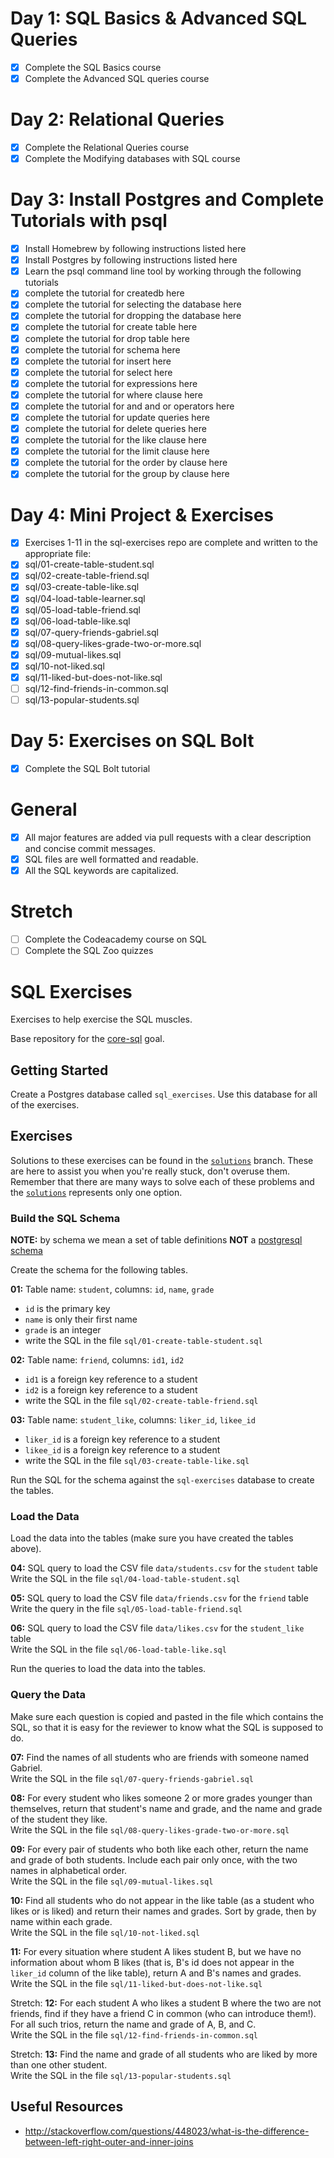 # Day 1: SQL Basics & Advanced SQL Queries

- [x] Complete the SQL Basics course
- [x] Complete the Advanced SQL queries course

# Day 2: Relational Queries

- [x] Complete the Relational Queries course
- [x] Complete the Modifying databases with SQL course

# Day 3: Install Postgres and Complete Tutorials with psql

- [x] Install Homebrew by following instructions listed here
- [x] Install Postgres by following instructions listed here
- [x] Learn the psql command line tool by working through the following tutorials
 - [x] complete the tutorial for createdb here
 - [x] complete the tutorial for selecting the database here
 - [x] complete the tutorial for dropping the database here
 - [x] complete the tutorial for create table here
 - [x] complete the tutorial for drop table here
 - [x] complete the tutorial for schema here
 - [x] complete the tutorial for insert here
 - [x] complete the tutorial for select here
 - [x] complete the tutorial for expressions here
 - [x] complete the tutorial for where clause here
 - [x] complete the tutorial for and and or operators here
 - [x] complete the tutorial for update queries here
 - [x] complete the tutorial for delete queries here
 - [x] complete the tutorial for the like clause here
 - [x] complete the tutorial for the limit clause here
 - [x] complete the tutorial for the order by clause here
 - [x] complete the tutorial for the group by clause here

# Day 4: Mini Project & Exercises

 - [x] Exercises 1-11 in the sql-exercises repo are complete and written to the appropriate file:
  - [x] sql/01-create-table-student.sql
  - [x] sql/02-create-table-friend.sql
  - [x] sql/03-create-table-like.sql
  - [x] sql/04-load-table-learner.sql
  - [x] sql/05-load-table-friend.sql
  - [x] sql/06-load-table-like.sql
  - [x] sql/07-query-friends-gabriel.sql
  - [x] sql/08-query-likes-grade-two-or-more.sql
  - [x] sql/09-mutual-likes.sql
  - [x] sql/10-not-liked.sql
  - [x] sql/11-liked-but-does-not-like.sql
  - [ ] sql/12-find-friends-in-common.sql
  - [ ] sql/13-popular-students.sql

# Day 5: Exercises on SQL Bolt

 - [x] Complete the SQL Bolt tutorial


# General

 - [x] All major features are added via pull requests with a clear description and concise commit messages.
 - [x] SQL files are well formatted and readable.
 - [x] All the SQL keywords are capitalized.

# Stretch

 - [ ] Complete the Codeacademy course on SQL
 - [ ] Complete the SQL Zoo quizzes

# SQL Exercises

Exercises to help exercise the SQL muscles.

Base repository for the [core-sql](http://jsdev.learnersguild.org/goals/178) goal.

## Getting Started

Create a Postgres database called `sql_exercises`. Use this database for all of the exercises.

## Exercises

Solutions to these exercises can be found in the [`solutions`](https://github.com/GuildCrafts/sql-exercises/tree/solutions) branch. These are here to assist you when you're really stuck, don't overuse them. Remember that there are many ways to solve each of these problems and the [`solutions`](https://github.com/GuildCrafts/sql-exercises/tree/solutions) represents only one option.

### Build the SQL Schema

**NOTE:** by schema we mean a set of table definitions **NOT** a [postgresql schema](https://www.postgresql.org/docs/8.2/static/ddl-schemas.html)

Create the schema for the following tables.

**01:** Table name: `student`, columns: `id`, `name`, `grade`
- `id` is the primary key
- `name` is only their first name
- `grade` is an integer
- write the SQL in the file `sql/01-create-table-student.sql`

**02:** Table name: `friend`, columns: `id1`, `id2`
- `id1` is a foreign key reference to a student
- `id2` is a foreign key reference to a student
- write the SQL in the file `sql/02-create-table-friend.sql`

**03:** Table name: `student_like`, columns: `liker_id`, `likee_id`
- `liker_id` is a foreign key reference to a student
- `likee_id` is a foreign key reference to a student
- write the SQL in the file `sql/03-create-table-like.sql`

Run the SQL for the schema against the `sql-exercises` database to create the tables.

### Load the Data

Load the data into the tables (make sure you have created the tables above).

**04:** SQL query to load the CSV file `data/students.csv` for the `student` table
<br>Write the SQL in the file `sql/04-load-table-student.sql`

**05:** SQL query to load the CSV file `data/friends.csv` for the `friend` table
<br>Write the query in the file `sql/05-load-table-friend.sql`

**06:** SQL query to load the CSV file `data/likes.csv` for the `student_like` table
<br>Write the SQL in the file `sql/06-load-table-like.sql`

Run the queries to load the data into the tables.

### Query the Data

Make sure each question is copied and pasted in the file which contains the SQL, so that it is easy for the reviewer to know what the SQL is supposed to do.

**07:** Find the names of all students who are friends with someone named Gabriel.
<br>Write the SQL in the file `sql/07-query-friends-gabriel.sql`

**08:** For every student who likes someone 2 or more grades younger than themselves, return that student's name and grade, and the name and grade of the student they like.
<br>Write the SQL in the file `sql/08-query-likes-grade-two-or-more.sql`

**09:** For every pair of students who both like each other, return the name and grade of both students. Include each pair only once, with the two names in alphabetical order.
<br>Write the SQL in the file `sql/09-mutual-likes.sql`

**10:** Find all students who do not appear in the like table (as a student who likes or is liked) and return their names and grades. Sort by grade, then by name within each grade.
<br>Write the SQL in the file `sql/10-not-liked.sql`

**11:** For every situation where student A likes student B, but we have no information about whom B likes (that is, B's id does not appear in the `liker_id` column of the like table), return A and B's names and grades.
<br>Write the SQL in the file `sql/11-liked-but-does-not-like.sql`

Stretch: **12:** For each student A who likes a student B where the two are not friends, find if they have a friend C in common (who can introduce them!). For all such trios, return the name and grade of A, B, and C.
<br>Write the SQL in the file `sql/12-find-friends-in-common.sql`

Stretch: **13:** Find the name and grade of all students who are liked by more than one other student.
<br>Write the SQL in the file `sql/13-popular-students.sql`

## Useful Resources
- http://stackoverflow.com/questions/448023/what-is-the-difference-between-left-right-outer-and-inner-joins
